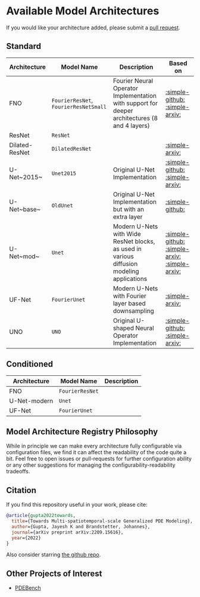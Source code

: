# Available Model Architectures

If you would like your architecture added, please submit a [pull request](https://github.com/microsoft/pdearena/pulls).

## Standard

| Architecture | Model Name | Description | Based on |
| ------------ | ---------- | ----------- | -------- |
| FNO          |    `FourierResNet`, `FourierResNetSmall`        |   Fourier Neural Operator Implementation with support for deeper architectures (8 and 4 layers)          |     [:simple-github:](https://github.com/zongyi-li/fourier_neural_operator) [:simple-arxiv:](https://arxiv.org/abs/2010.08895)     |
| ResNet       |    `ResNet`        |             |          |
| Dilated-ResNet |  `DilatedResNet`         |             |    [:simple-arxiv:](https://arxiv.org/abs/2112.15275)      |
| U-Net~2015~   |  `Unet2015`          |  Original U-Net Implementation           |  [:simple-github:](https://github.com/pdebench/PDEBench/blob/main/pdebench/models/unet/unet.py)    [:simple-arxiv:](https://openreview.net/forum?id=dh_MkX0QfrK)    |
| U-Net~base~   |  `OldUnet`          |  Original U-Net Implementation but with an extra layer           |  [:simple-github:]()        |
| U-Net~mod~ |  `Unet`          | Modern U-Nets with Wide ResNet blocks, as used in various diffusion modeling applications            |  [:simple-github:](https://github.com/labmlai/annotated_deep_learning_paper_implementations/blob/master/labml_nn/diffusion/ddpm/unet.py) [:simple-arxiv:](https://arxiv.org/abs/2006.11239)   [:simple-arxiv:](https://arxiv.org/abs/2102.09672)   |
| UF-Net       |   `FourierUnet`         | Modern U-Nets with Fourier layer based downsampling            |   [:simple-arxiv:](https://arxiv.org/abs/2209.15616)       |
| UNO          |   `UNO`         |  Original U-shaped Neural Operator Implementation            | [:simple-github:](https://github.com/ashiq24/UNO) [:simple-arxiv:](https://arxiv.org/abs/2204.11127)         |


## Conditioned

| Architecture | Model Name | Description |
| ------------ | ---------- | ----------- |
| FNO          |  `FourierResNet`          |             |
| U-Net-modern |  `Unet`          |             |
| UF-Net       |  `FourierUnet`          |             |

## Model Architecture Registry Philosophy

While in principle we can make every architecture fully configurable via configuration files, we find it can affect the readability of the code quite a bit. Feel free to open issues or pull-requests for further configuration ability or any other suggestions for managing the configurability-readability tradeoffs.  

## Citation

If you find this repository useful in your work, please cite:

```bibtex
@article{gupta2022towards,
  title={Towards Multi-spatiotemporal-scale Generalized PDE Modeling},
  author={Gupta, Jayesh K and Brandstetter, Johannes},
  journal={arXiv preprint arXiv:2209.15616},
  year={2022}
}
```
Also consider starring [the github repo](https://github.com/microsoft/pdearena).

## Other Projects of Interest

- [PDEBench](https://github.com/pdebench/PDEBench)